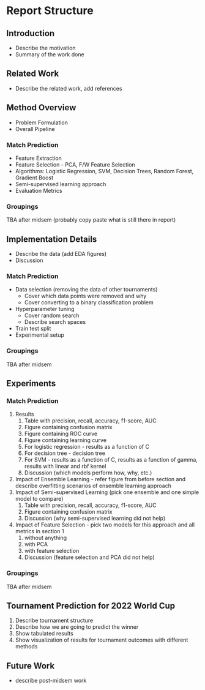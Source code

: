 # Report Structure

## Introduction
- Describe the motivation
- Summary of the work done

## Related Work
- Describe the related work, add references

## Method Overview
- Problem Formulation
- Overall Pipeline

### Match Prediction
- Feature Extraction
- Feature Selection - PCA, F/W Feature Selection
- Algorithms: Logistic Regression, SVM, Decision Trees, Random Forest, Gradient Boost
- Semi-supervised learning approach
- Evaluation Metrics

### Groupings
TBA after midsem (probably copy paste what is still there in report)

## Implementation Details
- Describe the data (add EDA figures)
- Discussion

### Match Prediction
- Data selection (removing the data of other tournaments)
  - Cover which data points were removed and why
  - Cover converting to a binary classification problem
- Hyperparameter tuning
  - Cover random search
  - Describe search spaces
- Train test split
- Experimental setup

### Groupings
TBA after midsem

## Experiments
### Match Prediction
1) Results
   1) Table with precision, recall, accuracy, f1-score, AUC
   2) Figure containing confusion matrix
   3) Figure containing ROC curve
   4) Figure containing learning curve
   5) For logistic regression - results as a function of C
   6) For decision tree - decision tree
   7) For SVM - results as a function of C, results as a function of gamma, results with linear and rbf kernel
   5) Discussion (which models perform how, why, etc.)
2) Impact of Ensemble Learning - refer figure from before section and describe overfitting scenarios of ensemble learning approach
3) Impact of Semi-supervised Learning (pick one ensemble and one simple model to compare)
   1) Table with precision, recall, accuracy, f1-score, AUC
   2) Figure containing confusion matrix
   3) Discussion (why semi-supervised learning did not help)
4) Impact of Feature Selection - pick two models for this approach and all metrics in section 1
   1) without anything
   2) with PCA
   3) with feature selection
   4) Discussion (feature selection and PCA did not help)

### Groupings
TBA after midsem

## Tournament Prediction for 2022 World Cup
1) Describe tournament structure
2) Describe how we are going to predict the winner
3) Show tabulated results
4) Show visualization of results for tournament outcomes with different methods

## Future Work
- describe post-midsem work